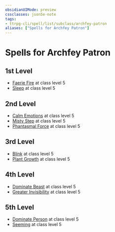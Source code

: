 ```yaml
---
obsidianUIMode: preview
cssclasses: json5e-note
tags:
- ttrpg-cli/spell/list/subclass/archfey-patron
aliases: ["Spells for Archfey Patron"]
---
```

# Spells for Archfey Patron

## 1st Level

- [Faerie Fire](Misc%20Files/CLI/compendium/spells/faerie-fire-xphb.md "XPHB") at class level 5
- [Sleep](Misc%20Files/CLI/compendium/spells/sleep-xphb.md "XPHB") at class level 5

## 2nd Level

- [Calm Emotions](Misc%20Files/CLI/compendium/spells/calm-emotions-xphb.md "XPHB") at class level 5
- [Misty Step](Misc%20Files/CLI/compendium/spells/misty-step-xphb.md "XPHB") at class level 5
- [Phantasmal Force](Misc%20Files/CLI/compendium/spells/phantasmal-force-xphb.md "XPHB") at class level 5

## 3rd Level

- [Blink](Misc%20Files/CLI/compendium/spells/blink-xphb.md "XPHB") at class level 5
- [Plant Growth](Misc%20Files/CLI/compendium/spells/plant-growth-xphb.md "XPHB") at class level 5

## 4th Level

- [Dominate Beast](Misc%20Files/CLI/compendium/spells/dominate-beast-xphb.md "XPHB") at class level 5
- [Greater Invisibility](Misc%20Files/CLI/compendium/spells/greater-invisibility-xphb.md "XPHB") at class level 5

## 5th Level

- [Dominate Person](Misc%20Files/CLI/compendium/spells/dominate-person-xphb.md "XPHB") at class level 5
- [Seeming](Misc%20Files/CLI/compendium/spells/seeming-xphb.md "XPHB") at class level 5